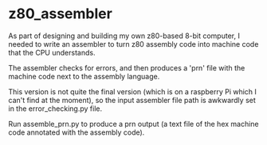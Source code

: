# z80_assembler

As part of designing and building my own z80-based 8-bit computer, I needed to write an assembler to turn z80 assembly code into machine code that the CPU understands.

The assembler checks for errors, and then produces a 'prn' file with the machine code next to the assembly language.

This version is not quite the final version (which is on a raspberry Pi which I can't find at the moment), so the input assembler file path is awkwardly set in the error_checking.py file.

Run assemble_prn.py to produce a prn output (a text file of the hex machine code annotated with the assembly code).
